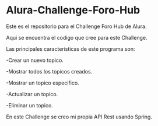 # Alura-Challenge-Foro-Hub

Este es el repositorio para el Challenge Foro Hub de Alura.

Aqui se encuentra el codigo que cree para este Challenge.

Las principales caracteristicas de este programa son:

-Crear un nuevo topico.

-Mostrar todos los topicos creados.

-Mostrar un topico especifico.

-Actualizar un topico.

-Eliminar un topico.

En este Challenge se creo mi propia API Rest usando Spring.
